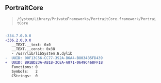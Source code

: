 ## PortraitCore

> `/System/Library/PrivateFrameworks/PortraitCore.framework/PortraitCore`

```diff

-334.7.0.0.0
+336.2.0.0.0
   __TEXT.__text: 0x0
   __TEXT.__const: 0x38
   - /usr/lib/libSystem.B.dylib
-  UUID: 00F13C56-CC77-392A-B6A4-B8034B5FD439
+  UUID: B91BD23A-AB1B-3CEA-A071-0649C468FF1B
   Functions: 0
   Symbols:   2
   CStrings:  0

```
